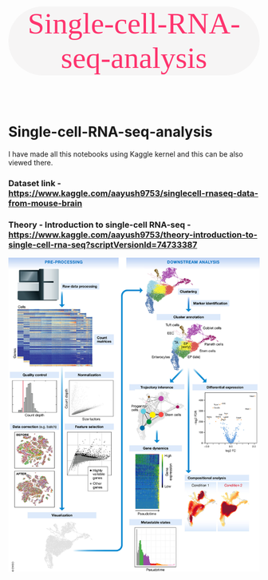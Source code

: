 <p align="center">
<br>
<h1 style = "font-size:60px; font-family:Garamond ; font-weight : normal; background-color: #f6f5f5 ; color : #fe346e; text-align: center; border-radius: 100px 100px;">Single-cell-RNA-seq-analysis</h1>
<br>

# Single-cell-RNA-seq-analysis
I have made all this notebooks using Kaggle kernel and this can be also viewed there.

### Dataset link - https://www.kaggle.com/aayush9753/singlecell-rnaseq-data-from-mouse-brain
### Theory - Introduction to single-cell RNA-seq - https://www.kaggle.com/aayush9753/theory-introduction-to-single-cell-rna-seq?scriptVersionId=74733387

![](https://github.com/aayush9753/Single-cell-RNA-seq-analysis/blob/main/imgs/msb188746-fig-0001-m.jpg)

